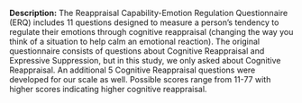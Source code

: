 **Description:** The Reappraisal Capability-Emotion Regulation 
Questionnaire (ERQ) includes 11 questions designed to measure a person’s 
tendency to regulate their emotions through cognitive reappraisal (changing the 
way you think of a situation to help calm an emotional reaction). The original 
questionnaire consists of questions about Cognitive Reappraisal and Expressive 
Suppression, but in this study, we only asked about Cognitive Reappraisal. An 
additional 5 Cognitive Reappraisal questions were developed for our scale as 
well. Possible scores range from 11-77 with higher scores indicating higher 
cognitive reappraisal.     
